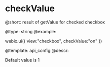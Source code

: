 checkValue
=============


@short: result of getValue for checked checkbox
	

@type: string
@example:

webix.ui({ view:"checkbox", checkValue:"on" })

@template:	api_config
@descr:

Default value is 1

